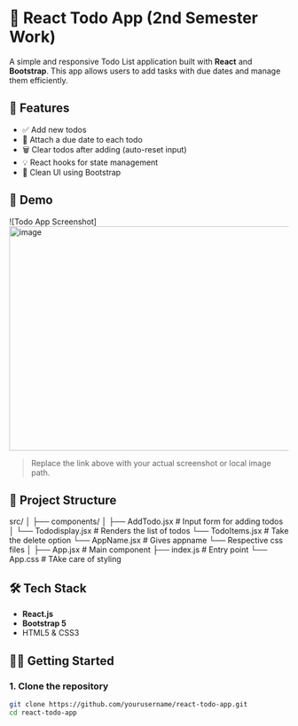 # 📝 React Todo App (2nd Semester Work)

A simple and responsive Todo List application built with **React** and **Bootstrap**. This app allows users to add tasks with due dates and manage them efficiently.

## 🚀 Features

- ✅ Add new todos
- 📅 Attach a due date to each todo
- 🗑️ Clear todos after adding (auto-reset input)
- 💡 React hooks for state management
- 🎨 Clean UI using Bootstrap

## 📸 Demo

![Todo App Screenshot]
<img width="1615" height="405" alt="image" src="https://github.com/user-attachments/assets/9b3a5165-cbea-4afd-9897-0f0e96dd9053" />


> Replace the link above with your actual screenshot or local image path.

## 📂 Project Structure

src/
│
├── components/
│ ├── AddTodo.jsx # Input form for adding todos
│ └── Tododisplay.jsx # Renders the list of todos
  └── TodoItems.jsx #  Take the delete option 
  └── AppName.jsx  # Gives appname
  └── Respective css files
│
├── App.jsx # Main component
├── index.js # Entry point
└── App.css # TAke care of styling 

## 🛠️ Tech Stack

- **React.js**
- **Bootstrap 5**
- HTML5 & CSS3

## 🧑‍💻 Getting Started

### 1. Clone the repository

```bash
git clone https://github.com/yourusername/react-todo-app.git
cd react-todo-app
